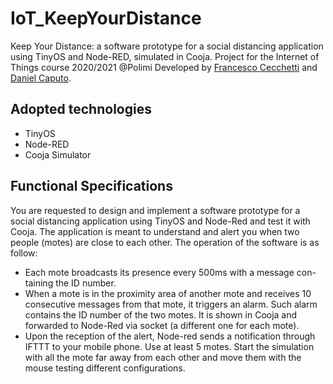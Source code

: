 # IoT_KeepYourDistance
Keep Your Distance: a software prototype for a social distancing application using TinyOS and Node-RED, simulated in Cooja.
Project for the Internet of Things course 2020/2021 @Polimi
Developed by [Francesco Cecchetti](https://github.com/FraCheck) and [Daniel Caputo](https://github.com/Daniel111296).

## Adopted technologies

 - TinyOS
 - Node-RED
 - Cooja Simulator

## Functional Specifications

You are requested to design and implement a software prototype for a social distancing application using TinyOS and Node-Red and test it with Cooja.
The application is meant to understand and alert you when two people (motes) are close to each other. The operation of the software is as follow:
 - Each mote broadcasts its presence every 500ms with a message con-
taining the ID number.
 - When a mote is in the proximity area of another mote and receives 10
consecutive messages from that mote, it triggers an alarm. Such alarm
contains the ID number of the two motes. It is shown in Cooja and
forwarded to Node-Red via socket (a different one for each mote).
 - Upon the reception of the alert, Node-red sends a notification through
IFTTT to your mobile phone.
Use at least 5 motes. Start the simulation with all the mote far away from
each other and move them with the mouse testing different configurations. 
